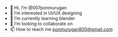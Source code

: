 - 👋 Hi, I’m @007ponmurugan
- 👀 I’m interested in UI/UX designing
- 🌱 I’m currently learning blender
- 💞️ I’m looking to collaborate on 
- 📫 How to reach me ponmurugan800@gmail.com

<!---
007ponmurugan/007ponmurugan is a ✨ special ✨ repository because its `README.md` (this file) appears on your GitHub profile.
You can click the Preview link to take a look at your changes.
--->
